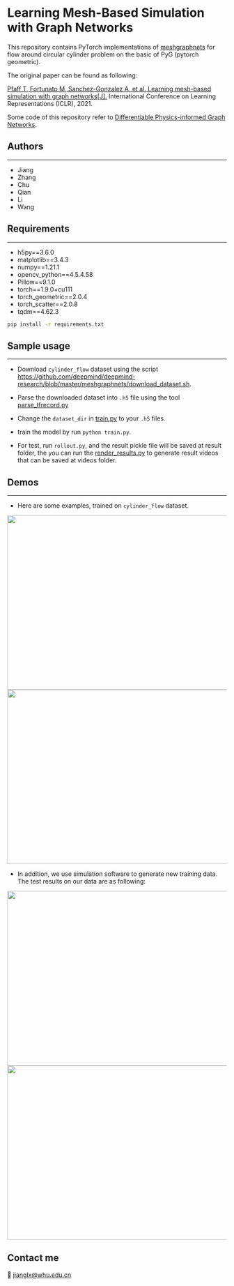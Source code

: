 # Learning Mesh-Based Simulation with Graph Networks

This repository contains PyTorch implementations of [meshgraphnets](https://github.com/deepmind/deepmind-research/tree/master/meshgraphnets) for flow around circular cylinder problem on the basic of PyG (pytorch geometric).  

The original paper can be found as following:

 [Pfaff T, Fortunato M, Sanchez-Gonzalez A, et al. Learning mesh-based simulation with graph networks[J].](https://arxiv.org/pdf/2010.03409) International Conference on Learning Representations (ICLR), 2021.

Some code of this repository refer to [Differentiable Physics-informed Graph Networks](https://github.com/sungyongs/dpgn).


## Authors
-----------------------
  - Jiang
  - Zhang
  - Chu
  - Qian
  - Li
  - Wang


## Requirements
-----------------------
  - h5py==3.6.0
  - matplotlib==3.4.3
  - numpy==1.21.1
  - opencv_python==4.5.4.58
  - Pillow==9.1.0
  - torch==1.9.0+cu111
  - torch_geometric==2.0.4
  - torch_scatter==2.0.8
  - tqdm==4.62.3

  ``` bash
  pip install -r requirements.txt
  ```

## Sample usage
-----------------------

- Download `cylinder_flow` dataset using the script https://github.com/deepmind/deepmind-research/blob/master/meshgraphnets/download_dataset.sh.

- Parse the downloaded dataset into `.h5` file using the tool [parse_tfrecord.py](./parse_tfrecord.py)
- Change the `dataset_dir` in [train.py](./train.py) to your `.h5` files.
- train the model by run `python train.py`.

- For test, run `rollout.py`, and the result pickle file will be saved at result folder, the you can run the [render_results.py](./render_results.py) to generate result videos that can be saved at videos folder.
  
## Demos
-----------------------
- Here are some examples, trained on `cylinder_flow` dataset.
<img src="videos/0.gif" width="700" height="400"/>
<img src="videos/1.gif" width="700" height="400"/>


- In addition, we use simulation software to generate new training data. The test results on our data are as following:
<img src="videos/2.gif" width="700" height="400"/>
<img src="videos/3.gif" width="700" height="400"/>

## Contact me

:email: [jianglx@whu.edu.cn](jianglx@whu.edu.cn)
